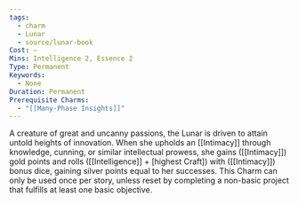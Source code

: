 ```yaml
---
tags:
  - charm
  - Lunar
  - source/lunar-book
Cost: —
Mins: Intelligence 2, Essence 2
Type: Permanent
Keywords:
  - None
Duration: Permanent
Prerequisite Charms:
  - "[[Many-Phase Insights]]"
---
```

A creature of great and uncanny passions, the Lunar is driven to attain untold heights of innovation. When she upholds an [[Intimacy]] through knowledge, cunning, or similar intellectual prowess, she gains ([[Intimacy]]) gold points and rolls ([[Intelligence]] + [highest Craft]) with ([[Intimacy]]) bonus dice, gaining silver points equal to her successes. This Charm can only be used once per story, unless reset by completing a non-basic project that fulfills at least one basic objective.